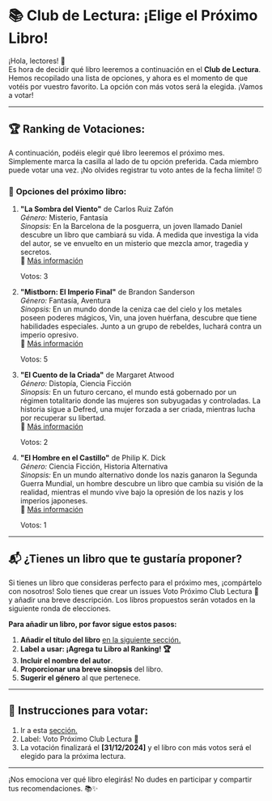 # 📚 **Club de Lectura: ¡Elige el Próximo Libro!**

¡Hola, lectores! 👋  
Es hora de decidir qué libro leeremos a continuación en el **Club de Lectura**. Hemos recopilado una lista de opciones, y ahora es el momento de que votéis por vuestro favorito. La opción con más votos será la elegida. ¡Vamos a votar!

---

## 🏆 **Ranking de Votaciones:**

A continuación, podéis elegir qué libro leeremos el próximo mes. Simplemente marca la casilla al lado de tu opción preferida. Cada miembro puede votar una vez. ¡No olvides registrar tu voto antes de la fecha límite! ⏰

### 📜 **Opciones del próximo libro:**

1. **"La Sombra del Viento"** de Carlos Ruiz Zafón  
   *Género:* Misterio, Fantasía  
   *Sinopsis:* En la Barcelona de la posguerra, un joven llamado Daniel descubre un libro que cambiará su vida. A medida que investiga la vida del autor, se ve envuelto en un misterio que mezcla amor, tragedia y secretos.  
   🔗 [Más información](#)  
   
   Votos: 3

2. **"Mistborn: El Imperio Final"** de Brandon Sanderson  
   *Género:* Fantasía, Aventura  
   *Sinopsis:* En un mundo donde la ceniza cae del cielo y los metales poseen poderes mágicos, Vin, una joven huérfana, descubre que tiene habilidades especiales. Junto a un grupo de rebeldes, luchará contra un imperio opresivo.  
   🔗 [Más información](#)  
   
   Votos: 5

3. **"El Cuento de la Criada"** de Margaret Atwood  
   *Género:* Distopía, Ciencia Ficción  
   *Sinopsis:* En un futuro cercano, el mundo está gobernado por un régimen totalitario donde las mujeres son subyugadas y controladas. La historia sigue a Defred, una mujer forzada a ser criada, mientras lucha por recuperar su libertad.  
   🔗 [Más información](#)  
   
   Votos: 2

4. **"El Hombre en el Castillo"** de Philip K. Dick  
   *Género:* Ciencia Ficción, Historia Alternativa  
   *Sinopsis:* En un mundo alternativo donde los nazis ganaron la Segunda Guerra Mundial, un hombre descubre un libro que cambia su visión de la realidad, mientras el mundo vive bajo la opresión de los nazis y los imperios japoneses.  
   🔗 [Más información](#)  
   
   Votos: 1

---

## 📬 **¿Tienes un libro que te gustaría proponer?**

Si tienes un libro que consideras perfecto para el próximo mes, ¡compártelo con nosotros! Solo tienes que crear un issues Voto Próximo Club Lectura 🎯 y añadir una breve descripción. Los libros propuestos serán votados en la siguiente ronda de elecciones.  

**Para añadir un libro, por favor sigue estos pasos:**

1. **Añadir el título del libro** [en la siguiente sección.](https://github.com/savamidev/BookTrack/issues)
2. **Label a usar: ¡Agrega tu Libro al Ranking! 🏆**
3. **Incluir el nombre del autor**.  
4. **Proporcionar una breve sinopsis** del libro.  
5. **Sugerir el género** al que pertenece.  


---

## 📝 **Instrucciones para votar:**

1. Ir a esta [sección.](https://github.com/savamidev/BookTrack/issues)
2. Label: Voto Próximo Club Lectura 🎯  
3. La votación finalizará el **[31/12/2024]** y el libro con más votos será el elegido para la próxima lectura.  

---

¡Nos emociona ver qué libro elegirás! No dudes en participar y compartir tus recomendaciones. 📚✨
